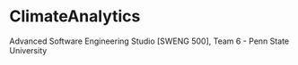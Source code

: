 ClimateAnalytics
================

Advanced Software Engineering Studio [SWENG 500], Team 6 - Penn State University
